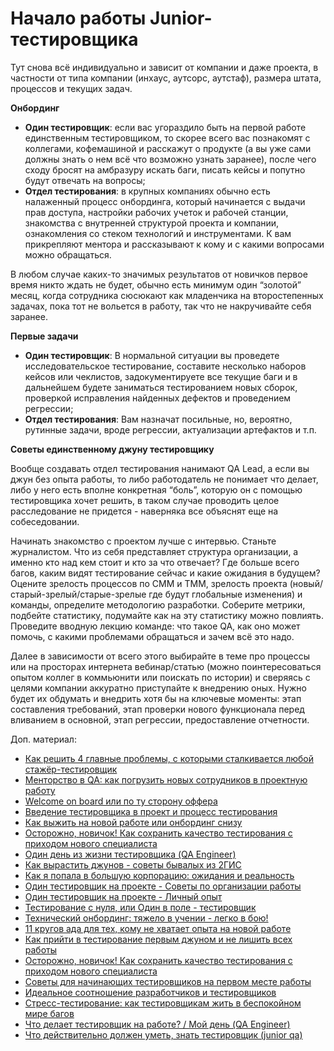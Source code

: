 # Начало работы Junior-тестировщика

Тут снова всё индивидуально и зависит от компании и даже проекта, в частности от типа компании (инхаус, аутсорс, аутстаф), размера штата, процессов и текущих задач.

**Онбординг**

* **Один тестировщик**: если вас угораздило быть на первой работе единственным тестировщиком, то скорее всего вас познакомят с коллегами, кофемашиной и расскажут о продукте (а вы уже сами должны знать о нем всё что возможно узнать заранее), после чего сходу бросят на амбразуру искать баги, писать кейсы и попутно будут отвечать на вопросы;
* **Отдел тестирования**: в крупных компаниях обычно есть налаженный процесс онбординга, который начинается с выдачи прав доступа, настройки рабочих учеток и рабочей станции, знакомства с внутренней структурой проекта и компании, ознакомления со стеком технологий и инструментами. К вам прикрепляют ментора и рассказывают к кому и с какими вопросами можно обращаться.

В любом случае каких-то значимых результатов от новичков первое время никто ждать не будет, обычно есть минимум один “золотой” месяц, когда сотрудника сюсюкают как младенчика на второстепенных задачах, пока тот не вольется в работу, так что не накручивайте себя заранее.

**Первые задачи**

* **Один тестировщик**: В нормальной ситуации вы проведете исследовательское тестирование, составите несколько наборов кейсов или чеклистов, задокументируете все текущие баги и в дальнейшем будете заниматься тестированием новых сборок, проверкой исправления найденных дефектов и проведением регрессии;
* **Отдел тестирования**: Вам назначат посильные, но, вероятно, рутинные задачи, вроде регрессии, актуализации артефактов и т.п.

**Советы единственному джуну тестировщику**

Вообще создавать отдел тестирования нанимают QA Lead, а если вы джун без опыта работы, то либо работодатель не понимает что делает, либо у него есть вполне конкретная “боль”, которую он с помощью тестировщика хочет решить, в таком случае проводить целое расследование не придется - наверняка все объяснят еще на собеседовании.

Начинать знакомство с проектом лучше с интервью. Станьте журналистом. Что из себя представляет структура организации, а именно кто над кем стоит и кто за что отвечает? Где больше всего багов, каким видят тестирование сейчас и какие ожидания в будущем? Оцените зрелость процессов по CMM и TMM, зрелость проекта (новый/старый-зрелый/старые-зрелые где будут глобальные изменения) и команды, определите методологию разработки. Соберите метрики, подбейте статистику, подумайте как на эту статистику можно повлиять. Проведите вводную лекцию команде: что такое QA, как оно может помочь, с какими проблемами обращаться и зачем всё это надо.

Далее в зависимости от всего этого выбирайте в теме про процессы или на просторах интернета вебинар/статью (можно поинтересоваться опытом коллег в коммьюнити или поискать по истории) и сверяясь с целями компании аккуратно приступайте к внедрению оных. Нужно будет их обдумать и внедрить хотя бы на ключевые моменты: этап составления требований, этап проверки нового функционала перед вливанием в основной, этап регрессии, предоставление отчетности.

Доп. материал:

* [Как решить 4 главные проблемы, с которыми сталкивается любой стажёр-тестировщик](https://habr.com/ru/company/ispring/blog/664220/)
* [Менторство в QA: как погрузить новых сотрудников в проектную работу](https://habr.com/ru/company/simbirsoft/blog/663618/)
* [Welcome on board или по ту сторону оффера](https://habr.com/ru/post/550864/)
* [Введение тестировщика в проект и процесс тестирования](https://www.youtube.com/watch?v=DyeDxg6Olh8)
* [Как выжить на новой работе или онбординг снизу](https://red-foks.medium.com/%D0%BA%D0%B0%D0%BA-%D0%B2%D1%8B%D0%B6%D0%B8%D1%82%D1%8C-%D0%BD%D0%B0-%D0%BD%D0%BE%D0%B2%D0%BE%D0%B9-%D1%80%D0%B0%D0%B1%D0%BE%D1%82%D0%B5-%D0%B8%D0%BB%D0%B8-%D0%BE%D0%BD%D0%B1%D0%BE%D1%80%D0%B4%D0%B8%D0%BD%D0%B3-%D1%81%D0%BD%D0%B8%D0%B7%D1%83-8e95c7c4ac0c)
* [Осторожно, новичок! Как сохранить качество тестирования с приходом нового специалиста](https://habr.com/ru/company/icl\_services/blog/660871/)
* [Один день из жизни тестировщика (QA Engineer)](https://www.youtube.com/watch?v=KIrbcOdNDZI)
* [Как вырастить джунов - советы бывалых из 2ГИС](https://habr.com/ru/company/2gis/blog/649175/)
* [Как я попала в большую корпорацию: ожидания и реальность](https://habr.com/ru/company/dell\_technologies/blog/583064/)
* [Один тестировщик на проекте - Советы по организации работы](https://www.youtube.com/watch?v=yL5TNJsgjkM\&feature=youtu.be)
* [Один тестировщик на проекте - Личный опыт](https://www.youtube.com/watch?v=KkgDW2kRDNo)
* [Тестирование с нуля, или Один в поле - тестировщик](https://habr.com/ru/company/citymobil/blog/589729/)
* [Технический онбординг: тяжело в учении - легко в бою!](https://www.youtube.com/watch?v=tGu5IVlCL8o)
* [11 кругов ада для тех, кому не хватает опыта на новой работе](https://habr.com/ru/post/414471/)
* [Как прийти в тестирование первым джуном и не лишить всех работы](https://habr.com/ru/post/666996/)
* [Осторожно, новичок! Как сохранить качество тестирования с приходом нового специалиста](https://www.software-testing.ru/library/around-testing/management/3821-cl-services)
* [Советы для начинающих тестировщиков на первом месте работы](https://www.youtube.com/watch?v=vS2UYa5Jcf4)
* [Идеальное соотношение разработчиков и тестировщиков](https://telegra.ph/Idealnoe-sootnoshenie-razrabotchikov-i-testirovshchikov-07-22)
* [Стресс-тестирование: как тестировщикам жить в беспокойном мире багов](https://habr.com/ru/company/innotech/blog/675908/)
* [Что делает тестировщик на работе? / Мой день (QA Engineer)](https://www.youtube.com/watch?v=BUDog4mFrDI)
* [Что действительно должен уметь, знать тестировщик (junior qa)](https://youtu.be/3DoeLbrYuzY?si=PF-Ell17vuxQrhak)
